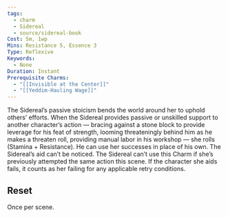 ```yaml
---
tags:
  - charm
  - Sidereal
  - source/sidereal-book
Cost: 5m, 1wp
Mins: Resistance 5, Essence 3
Type: Reflexive
Keywords:
  - None
Duration: Instant
Prerequisite Charms:
  - "[[Invisible at the Center]]"
  - "[[Yeddim-Hauling Wage]]"
---
```

The Sidereal’s passive stoicism bends the world around her to uphold others’ efforts. When the Sidereal provides passive or unskilled support to another character’s action — bracing against a stone block to provide leverage for his feat of strength, looming threateningly behind him as he makes a threaten roll, providing manual labor in his workshop — she rolls (Stamina + Resistance). He can use her successes in place of his own. The Sidereal’s aid can’t be noticed. The Sidereal can’t use this Charm if she’s previously attempted the same action this scene. If the character she aids fails, it counts as her failing for any applicable retry conditions. 
## Reset
Once per scene.